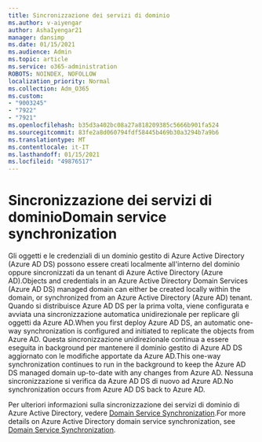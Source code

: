 ```yaml
---
title: Sincronizzazione dei servizi di dominio
ms.author: v-aiyengar
author: AshaIyengar21
manager: dansimp
ms.date: 01/15/2021
ms.audience: Admin
ms.topic: article
ms.service: o365-administration
ROBOTS: NOINDEX, NOFOLLOW
localization_priority: Normal
ms.collection: Adm_O365
ms.custom:
- "9003245"
- "7922"
- "7921"
ms.openlocfilehash: b35d3a402bc08a27a818209385c5666b901fa524
ms.sourcegitcommit: 83fe2a8d060794fdf58445b469b30a3294b7a9b6
ms.translationtype: MT
ms.contentlocale: it-IT
ms.lasthandoff: 01/15/2021
ms.locfileid: "49876517"
---
```

# <a name="domain-service-synchronization"></a><span data-ttu-id="0120d-102">Sincronizzazione dei servizi di dominio</span><span class="sxs-lookup"><span data-stu-id="0120d-102">Domain service synchronization</span></span>

<span data-ttu-id="0120d-103">Gli oggetti e le credenziali di un dominio gestito di Azure Active Directory (Azure AD DS) possono essere creati localmente all'interno del dominio oppure sincronizzati da un tenant di Azure Active Directory (Azure AD).</span><span class="sxs-lookup"><span data-stu-id="0120d-103">Objects and credentials in an Azure Active Directory Domain Services (Azure AD DS) managed domain can either be created locally within the domain, or synchronized from an Azure Active Directory (Azure AD) tenant.</span></span> <span data-ttu-id="0120d-104">Quando si distribuisce Azure AD DS per la prima volta, viene configurata e avviata una sincronizzazione automatica unidirezionale per replicare gli oggetti da Azure AD.</span><span class="sxs-lookup"><span data-stu-id="0120d-104">When you first deploy Azure AD DS, an automatic one-way synchronization is configured and initiated to replicate the objects from Azure AD.</span></span> <span data-ttu-id="0120d-105">Questa sincronizzazione unidirezionale continua a essere eseguita in background per mantenere il dominio gestito di Azure AD DS aggiornato con le modifiche apportate da Azure AD.</span><span class="sxs-lookup"><span data-stu-id="0120d-105">This one-way synchronization continues to run in the background to keep the Azure AD DS managed domain up-to-date with any changes from Azure AD.</span></span> <span data-ttu-id="0120d-106">Nessuna sincronizzazione si verifica da Azure AD DS di nuovo ad Azure AD.</span><span class="sxs-lookup"><span data-stu-id="0120d-106">No synchronization occurs from Azure AD DS back to Azure AD.</span></span>

<span data-ttu-id="0120d-107">Per ulteriori informazioni sulla sincronizzazione dei servizi di dominio di Azure Active Directory, vedere [Domain Service Synchronization](https://docs.microsoft.com/azure/active-directory-domain-services/synchronization).</span><span class="sxs-lookup"><span data-stu-id="0120d-107">For more details on Azure Active Directory domain service synchronization, see [Domain Service Synchronization](https://docs.microsoft.com/azure/active-directory-domain-services/synchronization).</span></span> 

